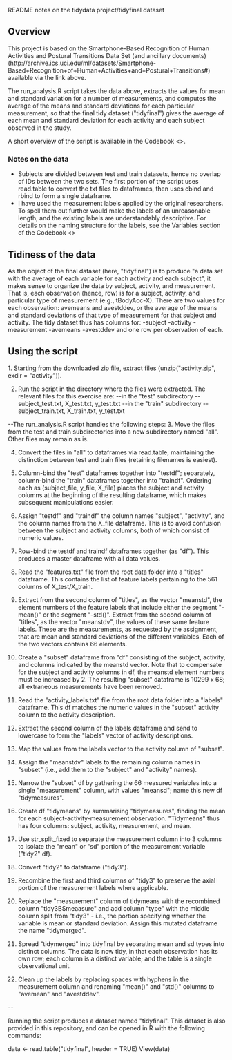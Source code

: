README notes on the tidydata project/tidyfinal dataset

<h2>Overview </h2>
This project is based on the Smartphone-Based Recognition of Human Activities and Postural Transitions Data Set (and ancillary documents) (http://archive.ics.uci.edu/ml/datasets/Smartphone-Based+Recognition+of+Human+Activities+and+Postural+Transitions#) available via the link above. 

The run_analysis.R script takes the data above, extracts the values for mean and standard variation for a number of measurements, and  computes the average of the means and standard deviations for each particular measurement, so that the final tidy dataset ("tidyfinal") gives the average of each mean and standard deviation for each activity and each subject observed in the study.

A short overview of the script is available in the Codebook <<insert link>>. 

<h3>Notes on the data</h3> 
<ul>
<li>Subjects are divided between test and train datasets, hence no overlap of IDs between the two sets. The first portion of the script uses read.table to convert the txt files to dataframes, then uses cbind and rbind to form a single dataframe.</li>

<li>I have used the measurement labels applied by the original researchers. To spell them out further would make the labels of an unreasonable length, and the existing labels are understandably descriptive. For details on the naming structure for the labels, see the Variables section of the Codebook <<insert link>>  </li>
</ul>

<h2>Tidiness of the data</h2>
As the object of the final dataset (here, "tidyfinal") is to produce "a data set with the average of each variable for each activity and each subject", it makes sense to organize the data by subject, activity, and measurement. That is, each observation (hence, row) is for a subject, activity, and particular type of measurement (e.g., tBodyAcc-X). There are two values for each observation: avemeans and avestddev, or the average of the means and standard deviations of that type of measurement for that subject and activity. The tidy dataset thus has columns for:
-subject
-activity
-measurement
-avemeans
-avestddev
and one row per observation of each. 


<h2>Using the script</h2>
1. Starting from the downloaded zip file, extract files (unzip("activity.zip", exdir = "activity")). 

2. Run the script in the directory where the files were extracted. 
The relevant files for this exercise are: 
--in the "test" subdirectory -- subject_test.txt, X_test.txt, y_test.txt
--in the "train" subdirectory -- subject_train.txt, X_train.txt, y_test.txt

--The run_analysis.R script handles the following steps:
3. Move the files from the test and train subdirectories into a new subdirectory named "all". Other files may remain as is.

4. Convert the files in "all" to dataframes via read.table, maintaining the distinction between test and train files (retaining filenames is easiest).

5. Column-bind the "test" dataframes together into "testdf"; separately, column-bind the "train" dataframes together into "traindf". Ordering each as (subject_file, y_file, X_file) places the subject and activity columns at the beginning of the resulting dataframe, which makes subsequent manipulations easier. 

6. Assign "testdf" and "traindf" the column names "subject", "activity", and the column names from the X_file dataframe. This is to avoid confusion between the subject and activity columns, both of which consist of numeric values.

7. Row-bind the testdf and traindf dataframes together (as "df"). This produces a master dataframe with all data values.

8. Read the "features.txt" file from the root data folder into a "titles" dataframe. This contains the list of feature labels pertaining to the 561 columns of X_test/X_train.

9. Extract from the second column of "titles", as the vector "meanstd", the element numbers of the feature labels that include either the segment "-mean()" or the segment "-std()". Extract from the second column of "titles", as the vector "meanstdv", the values of these same feature labels. These are the measurements, as requested by the assignment, that are mean and standard deviations of the different variables. Each of the two vectors contains 66 elements.

10. Create a "subset" dataframe from "df" consisting of the subject, activity, and columns indicated by the meanstd vector. Note that to compensate for the subject and activity columns in df,  the meanstd element numbers must be increased by 2. The resulting "subset" dataframe is 10299 x 68; all extraneous measurements have been removed. 

11. Read the "activity_labels.txt" file from the root data folder into a "labels" dataframe. This df matches the numeric values in the "subset" activity column to the activity description.

12. Extract the second column of the labels dataframe and send to lowercase to form the "labels" vector of activity descriptions.

13. Map the values from the labels vector to the activity column of "subset". 

14. Assign the "meanstdv" labels to the remaining column names in "subset" (i.e., add them to the "subject" and "activity" names).

15. Narrow the "subset" df by gathering the 66 measured variables into a single "measurement" column, with values "meansd"; name this new df "tidymeasures".

16. Create df "tidymeans" by summarising "tidymeasures", finding the mean for each subject-activity-measurement observation. "Tidymeans" thus has four columns: subject, activity, measurement, and mean. 

17. Use str_split_fixed to separate the measurement column into 3 columns to isolate the "mean" or "sd" portion of the measurement variable ("tidy2" df). 

18. Convert "tidy2" to dataframe ("tidy3").

19. Recombine the first and third columns of "tidy3" to preserve the axial portion of the measurement labels where applicable.

20. Replace the "measurement" column of tidymeans with the recombined column "tidy3B$meaasure" and add column "type" with the middle column split from "tidy3" - i.e., the portion specifying whether the variable is mean or standard deviation. Assign this mutated dataframe the name "tidymerged".

21. Spread "tidymerged" into tidyfinal by separating mean and sd types into distinct columns. The data is now tidy, in that each observation has its own row; each column is a distinct variable; and the table is a single observational unit. 

22. Clean up the labels by replacing spaces with hyphens in the measurement column and renaming "mean()" and "std()" columns to "avemean" and "avestddev".

--

Running the script produces a dataset named "tidyfinal". This dataset is also provided in this repository, and can be opened in R with the following commands: 

data <- read.table("tidyfinal", header = TRUE)
View(data)




